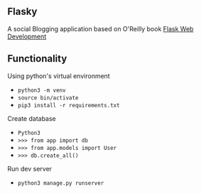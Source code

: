 ## Flasky
A social Blogging application based on O'Reilly book [Flask Web Development](http://www.flaskbook.com)

## Functionality

Using python's virtual environment
+ `python3 -m venv`
+ `source bin/activate`
+ `pip3 install -r requirements.txt`

Create database
+ `Python3`
+ `>>> from app import db`
+ `>>> from app.models import User`
+ `>>> db.create_all()`

Run dev server
+ `python3 manage.py runserver`



